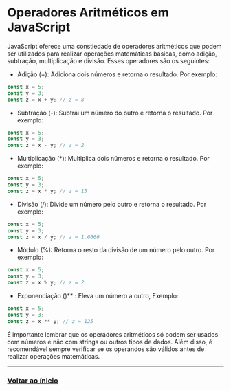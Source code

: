 # Operadores Aritméticos em JavaScript

JavaScript oferece uma constiedade de operadores aritméticos que podem ser utilizados para realizar operações matemáticas básicas, como adição, subtração, multiplicação e divisão. Esses operadores são os seguintes:

-   Adição (+): Adiciona dois números e retorna o resultado. Por exemplo:

```javascript
const x = 5;
const y = 3;
const z = x + y; // z = 8
```

-   Subtração (-): Subtrai um número do outro e retorna o resultado. Por exemplo:

```javascript
const x = 5;
const y = 3;
const z = x - y; // z = 2
```

-   Multiplicação (\*): Multiplica dois números e retorna o resultado. Por exemplo:

```javascript
const x = 5;
const y = 3;
const z = x * y; // z = 15
```

-   Divisão (/): Divide um número pelo outro e retorna o resultado. Por exemplo:

```javascript
const x = 5;
const y = 3;
const z = x / y; // z = 1.6666
```

-   Módulo (%): Retorna o resto da divisão de um número pelo outro. Por exemplo:

```javascript
const x = 5;
const y = 3;
const z = x % y; // z = 2
```

-   Exponenciação ()\*\* : Eleva um número a outro, Exemplo:

```javascript
const x = 5;
const y = 3;
const z = x ** y; // z = 125
```

É importante lembrar que os operadores aritméticos só podem ser usados com números e não com strings ou outros tipos de dados. Além disso, é recomendável sempre verificar se os operandos são válidos antes de realizar operações matemáticas.

---

### [Voltar ao ínicio](./index.md)
